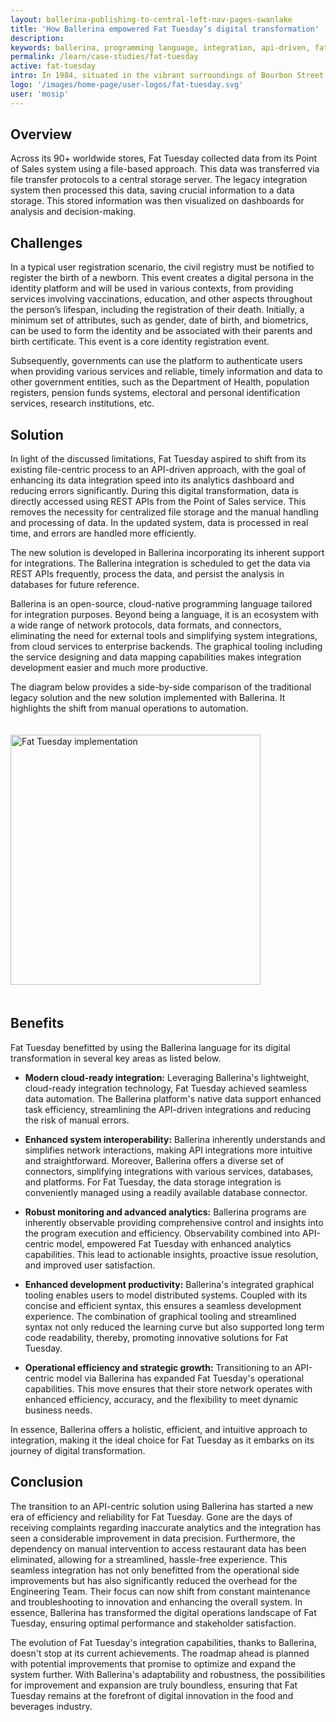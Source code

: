 ```yaml
---
layout: ballerina-publishing-to-central-left-nav-pages-swanlake
title: 'How Ballerina empowered Fat Tuesday’s digital transformation'
description: 
keywords: ballerina, programming language, integration, api-driven, fat tuesday
permalink: /learn/case-studies/fat-tuesday
active: fat-tuesday
intro: In 1984, situated in the vibrant surroundings of Bourbon Street in New Orleans, Fat Tuesday inaugurated its operations as a humble establishment specializing in superior frozen beverages. As time progressed, Fat Tuesday was able to achieve a commendable expansion. From its solitary inception, it has grown to an extensive network of 90 outlets across the globe. With a strategic presence in renowned tourist destinations, vibrant entertainment hubs, and outdoor malls, the brand has ensured that a diverse range of enthusiasts worldwide enjoy its premium frozen beverages.
logo: '/images/home-page/user-logos/fat-tuesday.svg'
user: 'mosip'
---
```


## Overview

Across its 90+ worldwide stores, Fat Tuesday collected data from its Point of Sales system using a file-based approach. This data was transferred via file transfer protocols to a central storage server. The legacy integration system then processed this data, saving crucial information to a data storage. This stored information was then visualized on dashboards for analysis and decision-making.

## Challenges

In a typical user registration scenario, the civil registry must be notified to register the birth of a newborn. This event creates a digital persona in the identity platform and will be used in various contexts, from providing services involving vaccinations, education, and other aspects throughout the person’s lifespan, including the registration of their death. Initially, a minimum set of attributes, such as gender, date of birth, and biometrics, can be used to form the identity and be associated with their parents and birth certificate. This event is a core identity registration event.

Subsequently, governments can use the platform to authenticate users when providing various services and reliable, timely information and data to other government entities, such as the Department of Health, population registers, pension funds systems, electoral and personal identification services, research institutions, etc.

## Solution

In light of the discussed limitations, Fat Tuesday aspired to shift from its existing file-centric process to an API-driven approach, with the goal of enhancing its data integration speed into its analytics dashboard and reducing errors significantly.
During this digital transformation, data is directly accessed using REST APIs from the Point of Sales service. This removes the necessity for centralized file storage and the manual handling and processing of data. In the updated system, data is processed in real time, and errors are handled more efficiently.

The new solution is developed in Ballerina incorporating its inherent support for integrations. The Ballerina integration is scheduled to get the data via REST APIs frequently, process the data, and persist the analysis in databases for future reference.

Ballerina is an open-source, cloud-native programming language tailored for integration purposes. Beyond being a language, it is an ecosystem with a wide range of network protocols, data formats, and connectors, eliminating the need for external tools and simplifying system integrations, from cloud services to enterprise backends. The graphical tooling including the service designing and data mapping capabilities makes integration development easier and much more productive.

The diagram below provides a side-by-side comparison of the traditional legacy solution and the new solution implemented with Ballerina. It highlights the shift from manual operations to automation.

<img src="/images/case-studies/fat-tuesday-solution.png" alt="Fat Tuesday implementation" width="546" height="400" style='width:auto !important; padding-top:20px; padding-bottom:20px;'>

## Benefits

Fat Tuesday benefitted  by using the Ballerina language for its digital transformation in several key areas as listed below.

- **Modern cloud-ready integration:** Leveraging Ballerina's lightweight, cloud-ready integration technology, Fat Tuesday achieved seamless data automation. The Ballerina platform's native data support enhanced task efficiency, streamlining the API-driven integrations and reducing the risk of manual errors.

- **Enhanced system interoperability:** Ballerina inherently understands and simplifies network interactions, making API integrations more intuitive and straightforward. Moreover, Ballerina offers a diverse set of connectors, simplifying integrations with various services, databases, and platforms. For Fat Tuesday, the data storage integration is conveniently managed using a readily available database connector.

- **Robust monitoring and advanced analytics:** Ballerina programs are inherently observable providing comprehensive control and insights into the program execution and efficiency. Observability combined into API-centric model, empowered Fat Tuesday with enhanced analytics capabilities. This lead to actionable insights, proactive issue resolution, and improved user satisfaction.

- **Enhanced development productivity:** Ballerina's integrated graphical tooling enables users to model distributed systems. Coupled with its concise and efficient syntax, this ensures a seamless development experience. The combination of graphical tooling and streamlined syntax not only reduced the learning curve but also supported long term code readability, thereby, promoting innovative solutions for Fat Tuesday. 

- **Operational efficiency and strategic growth:** Transitioning to an API-centric model via Ballerina has expanded Fat Tuesday's operational capabilities. This move ensures that their store network operates with enhanced efficiency, accuracy, and the flexibility to meet dynamic business needs.

In essence, Ballerina offers a holistic, efficient, and intuitive approach to integration, making it the ideal choice for Fat Tuesday as it embarks on its journey of digital transformation.

## Conclusion

The transition to an API-centric solution using Ballerina has started a new era of efficiency and reliability for Fat Tuesday. Gone are the days of receiving complaints regarding inaccurate analytics and the integration has seen a considerable improvement in data precision. Furthermore, the dependency on manual intervention to access restaurant data has been eliminated, allowing for a streamlined, hassle-free experience. This seamless integration has not only benefitted from the operational side improvements but has also significantly reduced the overhead for the Engineering Team. Their focus can now shift from constant maintenance and troubleshooting to innovation and enhancing the overall system. In essence, Ballerina has transformed the digital operations landscape of Fat Tuesday, ensuring optimal performance and stakeholder satisfaction.

The evolution of Fat Tuesday's integration capabilities, thanks to Ballerina, doesn't stop at its current achievements. The roadmap ahead is planned with potential improvements that promise to optimize and expand the system further. With Ballerina's adaptability and robustness, the possibilities for improvement and expansion are truly boundless, ensuring that Fat Tuesday remains at the forefront of digital innovation in the food and beverages industry.
